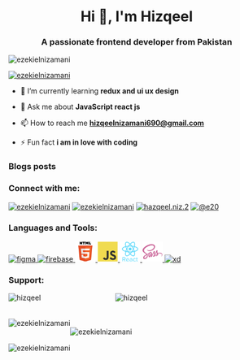 <h1 align="center">Hi 👋, I'm Hizqeel</h1>
<h3 align="center">A passionate frontend developer from Pakistan</h3>

<p align="left"> <img src="https://komarev.com/ghpvc/?username=ezekielnizamani&label=Profile%20views&color=0e75b6&style=flat" alt="ezekielnizamani" /> </p>

<p align="left"> <a href="https://github.com/ryo-ma/github-profile-trophy"><img src="https://github-profile-trophy.vercel.app/?username=ezekielnizamani" alt="ezekielnizamani" /></a> </p>

- 🌱 I’m currently learning **redux and ui ux design**

- 💬 Ask me about **JavaScript react js**

- 📫 How to reach me **hizqeelnizamani690@gmail.com**

- ⚡ Fun fact **i am in love with coding**

### Blogs posts
<!-- BLOG-POST-LIST:START -->
<!-- BLOG-POST-LIST:END -->

<h3 align="left">Connect with me:</h3>
<p align="left">
<a href="https://dev.to/ezekielnizamani" target="blank"><img align="center" src="https://raw.githubusercontent.com/rahuldkjain/github-profile-readme-generator/master/src/images/icons/Social/devto.svg" alt="ezekielnizamani" height="30" width="40" /></a>
<a href="https://linkedin.com/in/ezekielnizamani" target="blank"><img align="center" src="https://raw.githubusercontent.com/rahuldkjain/github-profile-readme-generator/master/src/images/icons/Social/linked-in-alt.svg" alt="ezekielnizamani" height="30" width="40" /></a>
<a href="https://fb.com/hazqeel.niz.2" target="blank"><img align="center" src="https://raw.githubusercontent.com/rahuldkjain/github-profile-readme-generator/master/src/images/icons/Social/facebook.svg" alt="hazqeel.niz.2" height="30" width="40" /></a>
<a href="https://medium.com/@e20" target="blank"><img align="center" src="https://raw.githubusercontent.com/rahuldkjain/github-profile-readme-generator/master/src/images/icons/Social/medium.svg" alt="@e20" height="30" width="40" /></a>
</p>

<h3 align="left">Languages and Tools:</h3>
<p align="left"> <a href="https://www.figma.com/" target="_blank" rel="noreferrer"> <img src="https://www.vectorlogo.zone/logos/figma/figma-icon.svg" alt="figma" width="40" height="40"/> </a> <a href="https://firebase.google.com/" target="_blank" rel="noreferrer"> <img src="https://www.vectorlogo.zone/logos/firebase/firebase-icon.svg" alt="firebase" width="40" height="40"/> </a> <a href="https://www.w3.org/html/" target="_blank" rel="noreferrer"> <img src="https://raw.githubusercontent.com/devicons/devicon/master/icons/html5/html5-original-wordmark.svg" alt="html5" width="40" height="40"/> </a> <a href="https://developer.mozilla.org/en-US/docs/Web/JavaScript" target="_blank" rel="noreferrer"> <img src="https://raw.githubusercontent.com/devicons/devicon/master/icons/javascript/javascript-original.svg" alt="javascript" width="40" height="40"/> </a> <a href="https://reactjs.org/" target="_blank" rel="noreferrer"> <img src="https://raw.githubusercontent.com/devicons/devicon/master/icons/react/react-original-wordmark.svg" alt="react" width="40" height="40"/> </a> <a href="https://sass-lang.com" target="_blank" rel="noreferrer"> <img src="https://raw.githubusercontent.com/devicons/devicon/master/icons/sass/sass-original.svg" alt="sass" width="40" height="40"/> </a> <a href="https://www.adobe.com/products/xd.html" target="_blank" rel="noreferrer"> <img src="https://cdn.worldvectorlogo.com/logos/adobe-xd.svg" alt="xd" width="40" height="40"/> </a> </p>

<h3 align="left">Support:</h3>
<p><a href="https://www.buymeacoffee.com/ hizqeel "> <img align="left" src="https://cdn.buymeacoffee.com/buttons/v2/default-yellow.png" height="50" width="210" alt=" hizqeel " /></a><a href="https://ko-fi.com/hizqeel"> <img align="left" src="https://cdn.ko-fi.com/cdn/kofi3.png?v=3" height="50" width="210" alt="hizqeel" /></a></p><br><br>

<p><img align="left" src="https://github-readme-stats.vercel.app/api/top-langs?username=ezekielnizamani&show_icons=true&locale=en&layout=compact" alt="ezekielnizamani" /></p>

<p>&nbsp;<img align="center" src="https://github-readme-stats.vercel.app/api?username=ezekielnizamani&show_icons=true&locale=en" alt="ezekielnizamani" /></p>

<p><img align="center" src="https://github-readme-streak-stats.herokuapp.com/?user=ezekielnizamani&" alt="ezekielnizamani" /></p>
